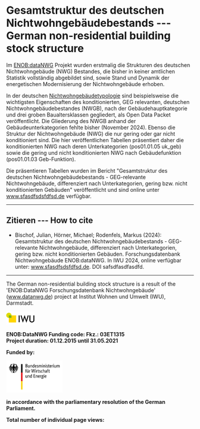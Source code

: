 # Gesamtstruktur des deutschen Nichtwohngebäudebestands --- German non-residential building stock structure
Im [ENOB:dataNWG](https://datanwg.de/home/aktuelles/) Projekt wurden erstmalig die Strukturen des deutschen Nichtwohngebäude (NWG) Bestandes, die bisher in keiner amtlichen Statistik vollständig abgebildet sind, sowie Stand und Dynamik der energetischen Modernisierung der Nichtwohngebäude erhoben.

In der deutschen [Nichtwohngebäudetypologie](https://github.com/IWUGERMANY/Nichtwohngebaeude-Typologie-Deutschland) sind beispielsweise die wichtigsten Eigenschaften des konditionierten, GEG relevanten, deutschen Nichtwohngebäudebestandes (NWGB), nach der Gebäudehauptkategorie und drei groben Baualtersklassen gegliedert, als Open Data Packet veröffentlicht. Die Gliederung des NWGB anhand der Gebäudeunterkategorien fehlte bisher (November 2024). Ebenso die Struktur der Nichtwohngebäude (NWG) die nur gering oder gar nicht konditioniert sind. Die hier veröffentlichen Tabellen präsentiert daher die konditionierten NWG nach deren Unterkategorien (pos01.01.05 uk_geb) sowie die gering und nicht konditionierten NWG nach Gebäudefunktion (pos01.01.03 Geb-Funktion).

Die präsentieren Tabellen wurden im Bericht "Gesamtstruktur des deutschen Nichtwohngebäudebestands - GEG-relevante Nichtwohngebäude, differenziert nach Unterkategorien, gering bzw. nicht konditionierten Gebäuden" veröffentlicht und sind online unter www.sfasdfsdsfdfsd.de verfügbar.

---
## Zitieren --- How to cite
- Bischof, Julian, Hörner, Michael; Rodenfels, Markus (2024): Gesamtstruktur des deutschen Nichtwohngebäudebestands - GEG-relevante Nichtwohngebäude, differenziert nach Unterkategorien, gering bzw. nicht konditionierten Gebäuden. Forschungsdatenbank Nichtwohngebäude ENOB:dataNWG. In IWU 2024, online verfügbar unter: www.sfasdfsdsfdfsd.de. DOI safsdfasdfasdfd.
---

The German non-residential building stock structure is a result of the 'ENOB:DataNWG Forschungsdatenbank Nichtwohngebäude' (www.datanwg.de) project at Institut Wohnen und Umwelt (IWU), Darmstadt.
<p float="left">
  <img src="doc/img/IWU_Logo.PNG" width="15%" /> 
</p>  

<b>ENOB:DataNWG<b>
<b>Funding code:</b>  Fkz.: 03ET1315  
<b>Project duration:</b>  01.12.2015 until 31.05.2021

<b>Funded by:</b> 
<p float="left">
  <img src="doc/img/BMWi_Logo.png" width="30%" /> 
</p> 
in accordance with the parliamentary resolution of the German Parliament.

Total number of individual page views: 
